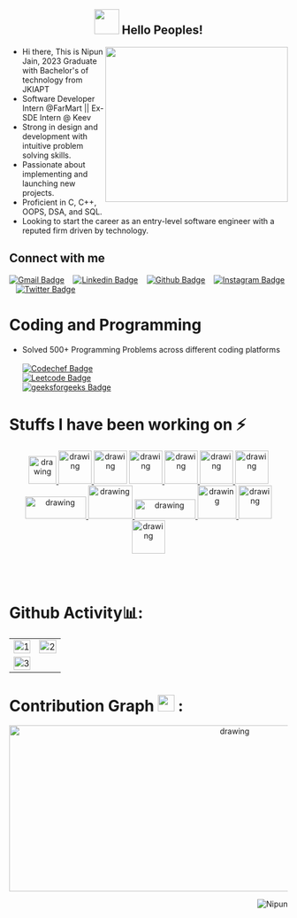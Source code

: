 <h2 align="center"> <img height="45" width="45" src="https://user-images.githubusercontent.com/84225692/121017728-39f37380-c7bb-11eb-91ca-43fdb725c42b.gif"<br> Hello Peoples! </h2>
<img height="280" width="330" src="https://user-images.githubusercontent.com/84225692/121028374-6613f200-c7c5-11eb-9ae9-fd8bd02ca2ba.gif" align="right"/>

* Hi there, This is Nipun Jain, 2023 Graduate with Bachelor's of technology from JKIAPT
* Software Developer Intern @FarMart || Ex-SDE Intern @ Keev
* Strong in design and development with intuitive problem solving skills.
* Passionate about implementing and launching new projects. 
* Proficient in C, C++, OOPS, DSA, and SQL.
* Looking to start the career as an entry-level software engineer with a reputed firm driven by technology.

<h2 > Connect with me </h2>
<p float="left">
<p align='center' float="left">
      
[![Gmail Badge](https://img.shields.io/badge/-GMail-c14438?style=flat-square&logo=Gmail&logoColor=white&link=mailto:nipunjain119@gmail.com)](mailto:nipunjain119@gmail.com) &nbsp;&nbsp;
[![Linkedin Badge](https://img.shields.io/badge/-Linkedin-005875?style=flat-square&logo=Linkedin&logoColor=white&link=https://linkedin.com/in/nipun-jain-49b0521b8/)](https://linkedin.com/in/nipun-jain-49b0521b8/) &nbsp;&nbsp;
[![Github Badge](https://img.shields.io/badge/-Github-000000?style=flat-square&logo=github&logoColor=white&link=https://www.github.com/codenipun)](https://www.github.com/codenipun) &nbsp;&nbsp;
[![Instagram Badge](https://img.shields.io/badge/-Instagram-fc03c2?style=flat-square&logo=instagram&logoColor=white&link=https://www.instagram.com/_nipun18/)](https://www.instagram.com/jain__nipun/) &nbsp;&nbsp;
[![Twitter Badge](https://img.shields.io/badge/-Twitter-04a0d4?style=flat-square&logo=twitter&logoColor=white&link=https://twitter.com/Nipun58879642/)](https://twitter.com/Nipun58879642/) &nbsp;&nbsp;
      
# Coding and Programming
- Solved 500+ Programming Problems across different coding platforms <br></br>
[![Codechef Badge](https://img.shields.io/badge/-Codechef-d9ba57?style=flat-square&logo=codechef&logoColor=black&link=https://www.codechef.com/users/nipunjain18)](https://www.codechef.com/users/nipunjain18) &nbsp;&nbsp;</br>
[![Leetcode Badge](https://img.shields.io/badge/-Leetcode-ffbb00?style=flat-square&logo=Leetcode&logoColor=black&link=https://leetcode.com/nipun18/)](https://leetcode.com/nipun18/) &nbsp;&nbsp;</br>
[![geeksforgeeks Badge](https://img.shields.io/badge/-geeksforgeeks-1d541f?style=flat-square&logo=geeksforgeeks&logoColor=white&link=https://auth.geeksforgeeks.org/user/nipun18/practice/)](https://auth.geeksforgeeks.org/user/nipun18/practice/) &nbsp;&nbsp;
      

<h1> Stuffs I have been working on &#x26A1 </h1>
<p float="left">
<p align='center' float="left">
<a href="https://cplusplus.com/"> <img src="https://user-images.githubusercontent.com/84225692/121073289-f404d280-c7ef-11eb-8c24-550b9ec71d35.png" alt="drawing" width="50px"/> </a>
<a href="https://html.com/"><img src="https://user-images.githubusercontent.com/83864140/196642751-abea5e9c-3ddc-447a-8f1c-7e576b5ed58e.png" alt="drawing" width="60px" margin="70px"/> </a>
<img src="https://user-images.githubusercontent.com/83864140/196642786-c88e0d94-63ee-4a01-96e0-1f7a56d7c154.png" alt="drawing" width="60px"/>
<a href="https://www.javascript.com/"><img src="https://user-images.githubusercontent.com/83864140/159668101-a8d5af37-cb51-4b2e-aa93-d108597f9a5f.png" alt="drawing" width="60px"/> </a>   
<a href="https://reactjs.org/"><img src="https://user-images.githubusercontent.com/83864140/159667235-09c25566-1254-4111-9d7b-2054b8c81d25.png" alt="drawing" width="60px"/> </a>
<a href="https://nodejs.org/en/"><img src="https://user-images.githubusercontent.com/83864140/196642814-ad0e9566-b65a-4df5-8662-7a584c4319c4.png" alt="drawing" width="60px"/> </a>
<a href="https://www.mongodb.com/"><img src="https://user-images.githubusercontent.com/83864140/196642832-7708513b-3484-4e49-a1a8-d61ac01a537d.png" alt="drawing" width="60px"/> </a>
<a href="https://expressjs.com/"><img src="https://user-images.githubusercontent.com/83864140/215039956-e12015a8-9254-415c-b828-4605b7afc9d6.png" alt="drawing" width="110px" height=40px"/> </a>
<a href="https://www.nextjs.org/"><img src="https://user-images.githubusercontent.com/83864140/215038538-5e236343-9768-4bb4-bae9-3645b7f62c8d.png" alt="drawing" width="80px" height="60px"/> </a>
<a href="https://www.postman.com/"><img src="https://user-images.githubusercontent.com/83864140/215042974-9348b994-7bcb-4e98-8e2b-d6a808aad3f3.png" alt="drawing" width="110px" height="35px"/> </a>
<a href="https://jestjs.io/"><img src="https://user-images.githubusercontent.com/83864140/216271246-eaed773c-9a16-43dd-99bd-17b1c1ccc330.png" alt="drawing" width="70px" height="60px"/> </a>
<a href="https://www.sass-lang.com/"><img src="https://user-images.githubusercontent.com/83864140/203945039-98c9b707-5c72-47db-b233-889023d51f89.png" alt="drawing" width="60px"/> </a>
<a href="https://code.visualstudio.com/"><img src="https://user-images.githubusercontent.com/83864140/196642976-9eded8ca-fba0-4111-aca9-6077bf9ddbc7.png" alt="drawing" width="60px"/> </a>

<br></br>

# Github Activity📊:


<table align='center'>
  <tr>
    <td><img src="https://github-readme-stats.vercel.app/api?username=codenipun&theme=radical&show_icons=true&count_private=true&showicons=true&"  display=block width=100% height=auto  alt="1" ></td>
    <td><img src="https://github-readme-stats.vercel.app/api/top-langs/?username=codenipun&theme=radical&layout=compact&hide=Jupyter%20Notebook"  display=block width=100% height=auto  alt="2" ></td>
   </tr> 
   <tr>
      <td><img src="https://github-readme-streak-stats.herokuapp.com/?user=codenipun&theme=tokyonight"  display=block width=100% height=auto alt="3" ></td>
  </tr>
</table>




# Contribution Graph <img src="https://user-images.githubusercontent.com/83864140/215045415-903ef526-80f3-4b89-b68b-1ccf082f4ec0.svg" height="30"/> :
<p align="center"> <img src="https://github-readme-activity-graph.cyclic.app/graph?username=codenipun&theme=merko" alt="drawing" width="800px" height="300px"/>
    
<p align="right"> <img src="https://komarev.com/ghpvc/?username=codenipun&label=visitors%20&color=129e00&style=plastic" alt="Nipun" /> 

